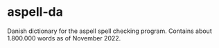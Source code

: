 # aspell-da
Danish dictionary for the aspell spell checking program. Contains about 1.800.000 words as of November 2022.
